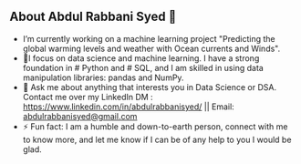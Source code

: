 ## About Abdul Rabbani Syed 👋


- I’m currently working on a machine learning project "Predicting the global warming levels and weather with Ocean currents and Winds".
- 🌱I focus on data science and machine learning. I have a strong foundation in # Python and # SQL, and I am skilled in using data manipulation libraries: pandas and NumPy.
- 💬 Ask me about anything that interests you in Data Science or DSA. Contact me over my LinkedIn DM : https://www.linkedin.com/in/abdulrabbanisyed/ || Email: abdulrabbanisyed@gmail.com
- ⚡ Fun fact: I am a humble and down-to-earth person, connect with me to know more, and let me know if I can be of any help to you I would be glad.

